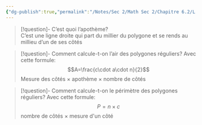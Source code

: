 ```yaml
---
{"dg-publish":true,"permalink":"/Notes/Sec 2/Math Sec 2/Chapitre 6.2/L'air et le périmètre des polygones réguliers/"}
---
```



>[!question]- C’est quoi l’apothème?  
>C’est une ligne droite qui part du millier du polygone et se rends au millieu d’un de ses côtés

>[!question]- Comment calcule-t-on l’air des polygones réguliers?
>Avec cette formule:
>$$A=\frac{c\cdot a\cdot n}{2}$$
>Mesure des côtés $\times$ apothème $\times$ nombre de côtés

>[!question]- Comment calcule-t-on le périmètre des polygones réguliers?
  Avec cette formule:
  $$P = n\times c$$
  nombre de côtés $\times$ mesure d'un côté
